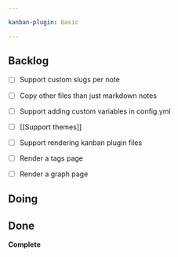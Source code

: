 ```yaml
---

kanban-plugin: basic

---
```


## Backlog

- [ ] Support custom slugs per note
- [ ] Copy other files than just markdown notes
- [ ] Support adding custom variables in  config.yml
- [ ] [[Support themes]]
- [ ] Support rendering kanban plugin files
- [ ] Render a tags page
- [ ] Render a graph page


## Doing



## Done

**Complete**


